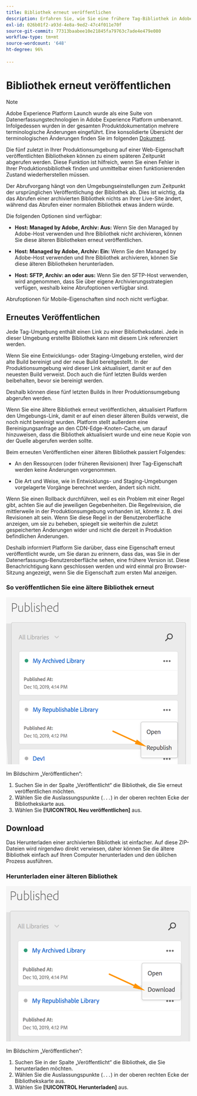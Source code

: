 ```yaml
---
title: Bibliothek erneut veröffentlichen
description: Erfahren Sie, wie Sie eine frühere Tag-Bibliothek in Adobe Experience Platform erneut veröffentlichen.
exl-id: 026b01f2-a93d-4e8a-9ed2-47c4f011e70f
source-git-commit: 77313baabee10e21845fa79763c7ade4e479e080
workflow-type: tm+mt
source-wordcount: '648'
ht-degree: 96%

---
```


# Bibliothek erneut veröffentlichen

>[!NOTE]
>
>Adobe Experience Platform Launch wurde als eine Suite von Datenerfassungstechnologien in Adobe Experience Platform umbenannt. Infolgedessen wurden in der gesamten Produktdokumentation mehrere terminologische Änderungen eingeführt. Eine konsolidierte Übersicht der terminologischen Änderungen finden Sie im folgenden [Dokument](../../term-updates.md).

Die fünf zuletzt in Ihrer Produktionsumgebung auf einer Web-Eigenschaft veröffentlichten Bibliotheken können zu einem späteren Zeitpunkt abgerufen werden. Diese Funktion ist hilfreich, wenn Sie einen Fehler in Ihrer Produktionsbibliothek finden und unmittelbar einen funktionierenden Zustand wiederherstellen müssen.

Der Abrufvorgang hängt von den Umgebungseinstellungen zum Zeitpunkt der ursprünglichen Veröffentlichung der Bibliothek ab. Dies ist wichtig, da das Abrufen einer archivierten Bibliothek nichts an Ihrer Live-Site ändert, während das Abrufen einer normalen Bibliothek etwas ändern würde.

Die folgenden Optionen sind verfügbar:

* **Host: Managed by Adobe, Archiv: Aus:** Wenn Sie den Managed by Adobe-Host verwenden und Ihre Bibliothek nicht archivieren, können Sie diese älteren Bibliotheken erneut veröffentlichen.

* **Host: Managed by Adobe, Archiv: Ein:** Wenn Sie den Managed by Adobe-Host verwenden und Ihre Bibliothek archivieren, können Sie diese älteren Bibliotheken herunterladen.

* **Host: SFTP, Archiv: an oder aus:** Wenn Sie den SFTP-Host verwenden, wird angenommen, dass Sie über eigene Archivierungsstrategien verfügen, weshalb keine Abrufoptionen verfügbar sind.

Abrufoptionen für Mobile-Eigenschaften sind noch nicht verfügbar.

## Erneutes Veröffentlichen

Jede Tag-Umgebung enthält einen Link zu einer Bibliotheksdatei. Jede in dieser Umgebung erstellte Bibliothek kann mit diesem Link referenziert werden.

Wenn Sie eine Entwicklungs- oder Staging-Umgebung erstellen, wird der alte Build bereinigt und der neue Build bereitgestellt. In der Produktionsumgebung wird dieser Link aktualisiert, damit er auf den neuesten Build verweist. Doch auch die fünf letzten Builds werden beibehalten, bevor sie bereinigt werden.

Deshalb können diese fünf letzten Builds in Ihrer Produktionsumgebung abgerufen werden.

Wenn Sie eine ältere Bibliothek erneut veröffentlichen, aktualisiert Platform den Umgebungs-Link, damit er auf einen dieser älteren Builds verweist, die noch nicht bereinigt wurden. Platform stellt außerdem eine Bereinigungsanfrage an den CDN-Edge-Knoten-Cache, um darauf hinzuweisen, dass die Bibliothek aktualisiert wurde und eine neue Kopie von der Quelle abgerufen werden sollte.

Beim erneuten Veröffentlichen einer älteren Bibliothek passiert Folgendes:

* An den Ressourcen (oder früheren Revisionen) Ihrer Tag-Eigenschaft werden keine Änderungen vorgenommen.

* Die Art und Weise, wie in Entwicklungs- und Staging-Umgebungen vorgelagerte Vorgänge berechnet werden, ändert sich nicht.

Wenn Sie einen Rollback durchführen, weil es ein Problem mit einer Regel gibt, achten Sie auf die jeweiligen Gegebenheiten. Die Regelrevision, die mittlerweile in der Produktionsumgebung vorhanden ist, könnte z. B. drei Revisionen alt sein. Wenn Sie diese Regel in der Benutzeroberfläche anzeigen, um sie zu beheben, spiegelt sie weiterhin die zuletzt gespeicherten Änderungen wider und nicht die derzeit in Produktion befindlichen Änderungen.

Deshalb informiert Platform Sie darüber, dass eine Eigenschaft erneut veröffentlicht wurde, um Sie daran zu erinnern, dass das, was Sie in der Datenerfassungs-Benutzeroberfläche sehen, eine frühere Version ist. Diese Benachrichtigung kann geschlossen werden und wird einmal pro Browser-Sitzung angezeigt, wenn Sie die Eigenschaft zum ersten Mal anzeigen.

### So veröffentlichen Sie eine ältere Bibliothek erneut

![Bibliothek erneut veröffentlichen](images/retrieve_republish.png)

Im Bildschirm „Veröffentlichen“:

1. Suchen Sie in der Spalte „Veröffentlicht“ die Bibliothek, die Sie erneut veröffentlichen möchten.
1. Wählen Sie die Auslassungspunkte (`...`) in der oberen rechten Ecke der Bibliothekskarte aus.
1. Wählen Sie **[!UICONTROL Neu veröffentlichen]** aus.

## Download

Das Herunterladen einer archivierten Bibliothek ist einfacher. Auf diese ZIP-Dateien wird nirgendwo direkt verwiesen, daher können Sie die ältere Bibliothek einfach auf Ihren Computer herunterladen und den üblichen Prozess ausführen.

### Herunterladen einer älteren Bibliothek

![Herunterladen einer Bibliothek](images/retrieve_download.png)

Im Bildschirm „Veröffentlichen“:

1. Suchen Sie in der Spalte „Veröffentlicht“ die Bibliothek, die Sie herunterladen möchten.
1. Wählen Sie die Auslassungspunkte (`...`) in der oberen rechten Ecke der Bibliothekskarte aus.
1. Wählen Sie **[!UICONTROL Herunterladen]** aus.
